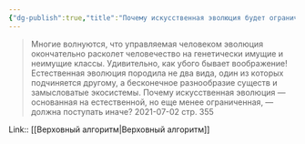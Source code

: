```yaml
---
{"dg-publish":true,"title":"Почему искусственная эволюция будет ограниченной?","tags":["quotes"],"date":"2021-07-02T22:19:00+04:00","modified_at":"2023-01-09T16:44:55+04:00","permalink":"/quotes/202107022219/","dgHomeLink":false,"dgPassFrontmatter":true}
---
```



> Многие волнуются, что управляемая человеком эволюция окончательно расколет человечество на генетически имущие и неимущие классы. Удивительно, как убого бывает воображение! Естественная эволюция породила не два вида, один из которых подчиняется другому, а бесконечное разнообразие существ и замысловатые экосистемы. Почему искусственная эволюция — основанная на естественной, но еще менее ограниченная, — должна поступать иначе?
	2021-07-02 стр. 355

Link:: [[Верховный алгоритм|Верховный алгоритм]]
